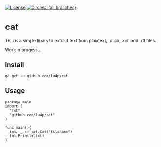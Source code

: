 <a href="https://unlicense.org/">![License](https://img.shields.io/github/license/lu4p/cat.svg)</a>
<a href="https://circleci.com/gh/lu4p/cat">![CircleCI (all branches)](https://img.shields.io/circleci/project/github/lu4p/cat.svg)</a>
# cat
This is a simple libary to extract text from plaintext, .docx, .odt and .rtf files.

Work in progess...

## Install
```go get -u github.com/lu4p/cat```

## Usage
```golang 
package main
import (
  "fmt"
  "github.com/lu4p/cat"
)

func main(){
  txt, _ := cat.Cat("filename")
  fmt.Println(txt)
}
```
